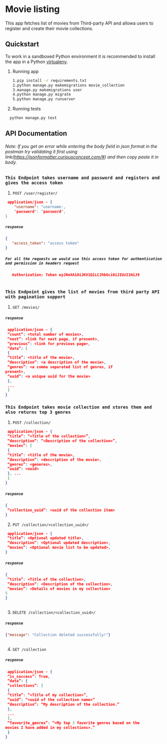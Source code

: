 # Movie listing
This app fetches list of movies from Third-party API and allowa users to register and create their movie collections.
## Quickstart

To work in a sandboxed Python environment it is recommended to install the app in a Python [virtualenv](https://pypi.python.org/pypi/virtualenv).

1. Running app

   ```bash
   1.pip install -r requirements.txt
   2.python manage.py makemigrations movie_collection 
   3.manage.py makemigrations user 
   4.python manage.py migrate
   5.python manage.py runserver
   ``` 
 2. Running tests
   
  ```bash
    python manage.py test
  ```
  

## API Documentation 
###### Note: If you get an error while entering the body field in json format in the postman try validating it first using  link(https://jsonformatter.curiousconcept.com/#) and then copy paste it in body.

### `This Endpoint takes username and password and registers and gives the access token` 


1. `POST /user/register/` 

```json
 application/json - {
    "username": "username:,
    "password": "password",
}
```
##### `response`

```json
{
   "access_token": "access token"
}   
```

    

##### `For all the requests we would use this access token for authentication and permission in headers request`
```json
   Authorization: Token eyJ0eXAiOiJKV1QiLCJhbGciOiJIUzI1NiJ9
    
```
    

### `This Endpoint gives the list of movies from third party API with pagination support ` 

1. `GET /movies/` 

##### `response`

```json
 application/json - {
 “count”: <total number of movies>,
 “next”: <link for next page, if present>,
 “previous”: <link for previous page>,
 “data”: [
 {
 “title”: <title of the movie>,
 “description”: <a description of the movie>,
 “genres”: <a comma separated list of genres, if
present>,
 “uuid”: <a unique uuid for the movie>
 },
 ...
 ]
}
```

### `This Endpoint takes movie collection and stores them and also returns top 3 genres` 

1. `POST /collection/` 

```json
 application/json - {
 “title”: “<Title of the collection>”,
 “description”: “<Description of the collection>”,
 “movies”: [
 {
 “title”: <title of the movie>,
 “description”: <description of the movie>,
 “genres”: <generes>,
 “uuid”: <uuid>
 }, ...
 ]
}
```
##### `response`

```json
{
 “collection_uuid”: <uuid of the collection item>
}   
```
2. `PUT /collection/<collection_uuid>/` 

```json
 application/json - {
 “title”: <Optional updated title>,
 “description”: <Optional updated description>,
 “movies”: <Optional movie list to be updated>,
}
```
##### `response`

```json
{
 “title”: <Title of the collection>,
 “description”: <Description of the collection>,
 “movies”: <Details of movies in my collection>
5
}
    
```
3. `DELETE /collection/<collection_uuid>/` 


##### `response`

```json
{"message": "Collection deleted successfully!"}
    
```
4. `GET /collection` 

##### `response`

```json
 application/json - {
 “is_success”: True,
 “data”: {
 “collections”: [
 {
 “title”: “<Title of my collection>”,
 “uuid”: “<uuid of the collection name>”
 “description”: “My description of the collection.”
 },
 ...
 ],
 “favourite_genres”: “<My top 3 favorite genres based on the
movies I have added in my collections>.”
 }
}
```
